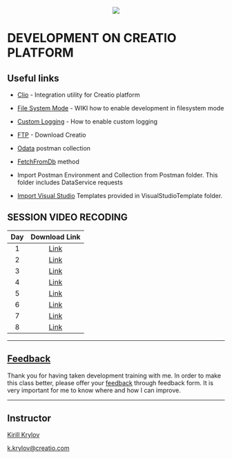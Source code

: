 <p align="center">
    <a href="https://www.creatio.com/">
            <img src="https://github.com/kirillkrylov/ImagesAndPages/wiki/Img/accelerateBannerBlue.png">
    </a>
</p>

# DEVELOPMENT ON CREATIO PLATFORM

## Useful links

- [Clio][clio] - Integration utility for Creatio platform
- [File System Mode][fsmode] - WIKI how to enable development in filesystem mode
- [Custom Logging][nlog] - How to enable custom logging
- [FTP] - Download Creatio
- [Odata] postman collection
- [FetchFromDb][fetchFromDb] method


- Import Postman Environment and Collection from Postman folder. This folder includes DataService requests
- [Import Visual Studio][vsTpl] Templates provided in VisualStudioTemplate folder.  

## SESSION VIDEO RECODING
|Day|Download Link|
|:--:|:--:|
|1|[Link][d1v]|
|2|[Link][d2v]|
|3|[Link][d3v]|
|4|[Link][d4v]|
|5|[Link][d5v]|
|6|[Link][d6v]|
|7|[Link][d7v]|
|8|[Link][d8v]|


---
## [Feedback][feedBackForm]
Thank you for having taken development training with me. In order to make this class better, please offer your [feedback][feedBackForm] through feedback form. It is very important for me to know where and how I can improve.

---
## Instructor
[Kirill Krylov][about]


<a href="mailto:k.krylov@creatio.com">k.krylov@creatio.com</a><br />


<!-- Named Links -->
[d1v]: https://creatio-global.zoom.us/rec/share/dfEW_ra2-G_5d3QslhlIiQQMXgsgnKmgw-M2roY2lt_YqceD-WbA2ms7TvWqM6qy.EZVX0rSvek9UaIpi
[d2v]: https://creatio-global.zoom.us/rec/share/jiIY-4l-x4I55xI4TRlDRKsN58HTKseW24bxcNCe3zyqhCIV6TP_p-sDEJ5dNzKi.RaV_GyZ6AaRIHfAj
[d3v]: https://creatio-global.zoom.us/rec/share/0_aNV-TrKSMuFOWNb5jkN1sROMCKmAf9AQFfOab6h42olLtCabh9oiedFayv4EEr.tfISKzY4-cSQClOc 
[d4v]: https://creatio-global.zoom.us/rec/share/hlqJ-3_HY5RakAnR-cUxIBdsHO6QYmb8vUl2hdkYPVk3JeHB3q_FP7CJSKyNCH4e.H4RKJxFc24Vp2PK-
[d5v]: https://creatio-global.zoom.us/rec/share/HJgua9xSZPMldVnIejgy_yi3JuDD9pHGynmPoMU69n6bu03H3q4-X1F2-7mS2IQ.x0-D5eIk8ARuZuTW
[d6v]: https://creatio-global.zoom.us/rec/share/ggdtSiru6eLtYw4OsTZmIPFupeEIzshW-psFFQl3-ktHBDEwXIzLSwQ4yR_SEMU.jmqczlZeJ1FIxqWn
[d7v]: https://creatio-global.zoom.us/rec/share/URAPTgT7ASvcWCB19NJBxSxwGjNzyNAgRYsn7B_DrR-OzPHDpsaD5Yer8VtB0kJC.xr1oKrqdaxMt_f8
[d8v]: https://creatio-global.zoom.us/rec/share/X4DP0_IYQukm9LWwvaeTXjPHc3Cq4pmYGP841IzxJnrq1lIgz657U7PKRhudTj7L.XGWIiFcsU6wGUGI7



<!-- Links -->
[clio]:https://github.com/Advance-Technologies-Foundation/clio
[fsmode]:https://github.com/Academy-Creatio/TrainingProgramm/wiki/Enable-development-in-FileSystem-Mode
[nlog]:https://github.com/Academy-Creatio/TrainingProgramm/wiki/Custom-Logging-with-NLog
[oData]:https://documenter.getpostman.com/view/10204500/SztHX5Qb?version=latest
[vsTpl]:https://docs.microsoft.com/en-us/visualstudio/ide/how-to-create-item-templates?view=vs-2019
[ftp]:http://ftp.bpmonline.com/support/downloads/!Release/installation_files/

[feedBackForm]:https://forms.office.com/Pages/ResponsePage.aspx?id=-6Jce0OmhUOLOTaTQnDHFs1n4KjdfnVBtjvFqBN3Vk9UNERLUlJXSzNZVUkzMFJUMEtWVlhYOEpOWi4u
[about]:https://github.com/kirillkrylov/ImagesAndPages/wiki/Kirill-Krylov,-CPA

[fetchFromDb]: https://academy.creatio.com/api/netcoreapi/7.15.0/index.html#Terrasoft.Core~Terrasoft.Core.Entities.Entity~FetchFromDB.html